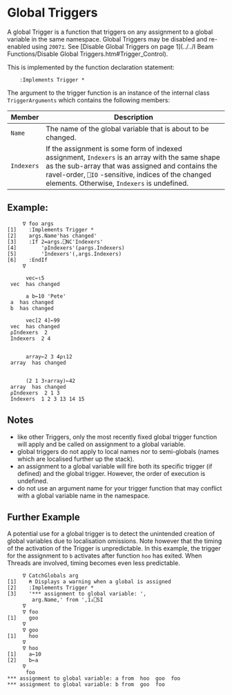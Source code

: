# Global Triggers

A global Trigger is a function that triggers on any assignment to a global variable in the same namespace. Global Triggers may be disabled and re-enabled using `2007⌶`. See [Disable Global Triggers on page 1](../../I Beam Functions/Disable Global Triggers.htm#Trigger_Control).

This is implemented by the function declaration statement:

```apl
    :Implements Trigger *
```

The argument to the trigger function is an instance of the internal class `TriggerArguments` which contains the following members:

| Member | Description |
| --- | ---  |
| `Name` | The name of the global variable that is about to be changed. |
| `Indexers` | If the assignment is some form of indexed assignment, `Indexers` is an array with the same shape as the sub-array that was assigned and contains the ravel-order, `⎕IO` -sensitive, indices of the changed elements. Otherwise, `Indexers` is undefined. |

## Example:
```apl
     ∇ foo args
[1]    :Implements Trigger *
[2]    args.Name'has changed'
[3]    :If 2=args.⎕NC'Indexers'
[4]        '⍴Indexers'(⍴args.Indexers)
[5]        'Indexers'(,args.Indexers)
[6]    :EndIf
     ∇

```
```apl
      vec←⍳5
 vec  has changed

      a b←10 'Pete'
 a  has changed 
 b  has changed 
 
      vec[2 4]←99
 vec  has changed 
 ⍴Indexers  2 
 Indexers  2 4 
```
```apl

      array←2 3 4⍴⍳12
 array  has changed 

```
```apl

      (2 1 3↑array)←42
 array  has changed 
 ⍴Indexers  2 1 3 
 Indexers  1 2 3 13 14 15 

```

## Notes

- like other Triggers,  only the most recently fixed global trigger function will apply and be called on assignment to a global variable. 
- global triggers do not apply to local names nor to semi-globals (names which are localised further up the stack).
- an assignment to a global variable will fire both its specific trigger (if defined) and the global trigger. However, the order of execution is undefined.
- do not use an argument name for your trigger function that may conflict with a global variable name in the namespace.
## Further Example

A potential use for a global trigger is to detect the unintended creation of global variables due to localisation omissions. Note however that the timing of the activation of the Trigger is unpredictable. In this example, the trigger for the assignment to `b` activates after function `hoo` has exited. When Threads are involved, timing becomes even less predictable.
```apl
     ∇ CatchGlobals arg
[1]    ⍝ Displays a warning when a global is assigned
[2]    :Implements Trigger *
[3]    '*** assignment to global variable: ',
        arg.Name,' from ',1↓⎕SI
     ∇
     ∇ foo
[1]    goo
     ∇
     ∇ goo
[1]    hoo
     ∇
     ∇ hoo
[1]    a←10
[2]    b←a
     ∇
      foo              
*** assignment to global variable: a from  hoo  goo  foo 
*** assignment to global variable: b from  goo  foo 
```

